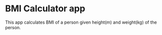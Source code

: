 # BMI Calculator app

This app calculates BMI of a person given height(m) and weight(kg) of the person.
